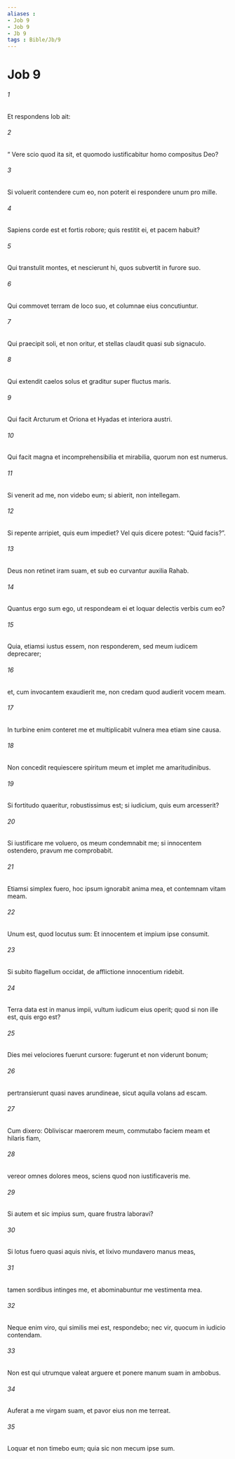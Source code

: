 ```yaml
---
aliases : 
- Job 9
- Job 9
- Jb 9
tags : Bible/Jb/9
---
```


# Job 9

###### 1
Et respondens Iob ait:
###### 2
“ Vere scio quod ita sit, et quomodo iustificabitur homo compositus Deo?
###### 3
Si voluerit contendere cum eo, non poterit ei respondere unum pro mille.
###### 4
Sapiens corde est et fortis robore; quis restitit ei, et pacem habuit?
###### 5
Qui transtulit montes, et nescierunt hi, quos subvertit in furore suo.
###### 6
Qui commovet terram de loco suo, et columnae eius concutiuntur.
###### 7
Qui praecipit soli, et non oritur, et stellas claudit quasi sub signaculo.
###### 8
Qui extendit caelos solus et graditur super fluctus maris.
###### 9
Qui facit Arcturum et Oriona et Hyadas et interiora austri.
###### 10
Qui facit magna et incomprehensibilia et mirabilia, quorum non est numerus.
###### 11
Si venerit ad me, non videbo eum; si abierit, non intellegam.
###### 12
Si repente arripiet, quis eum impediet? Vel quis dicere potest: “Quid facis?”.
###### 13
Deus non retinet iram suam, et sub eo curvantur auxilia Rahab. 
###### 14
Quantus ergo sum ego, ut respondeam ei et loquar delectis verbis cum eo?
###### 15
Quia, etiamsi iustus essem, non responderem, sed meum iudicem deprecarer;
###### 16
et, cum invocantem exaudierit me, non credam quod audierit vocem meam.
###### 17
In turbine enim conteret me et multiplicabit vulnera mea etiam sine causa.
###### 18
Non concedit requiescere spiritum meum et implet me amaritudinibus.
###### 19
Si fortitudo quaeritur, robustissimus est; si iudicium, quis eum arcesserit?
###### 20
Si iustificare me voluero, os meum condemnabit me; si innocentem ostendero, pravum me comprobabit.
###### 21
Etiamsi simplex fuero, hoc ipsum ignorabit anima mea, et contemnam vitam meam.
###### 22
Unum est, quod locutus sum: Et innocentem et impium ipse consumit.
###### 23
Si subito flagellum occidat, de afflictione innocentium ridebit. 
###### 24
Terra data est in manus impii, vultum iudicum eius operit; quod si non ille est, quis ergo est?
###### 25
Dies mei velociores fuerunt cursore: fugerunt et non viderunt bonum;
###### 26
pertransierunt quasi naves arundineae, sicut aquila volans ad escam.
###### 27
Cum dixero: Obliviscar maerorem meum, commutabo faciem meam et hilaris fiam,
###### 28
vereor omnes dolores meos, sciens quod non iustificaveris me.
###### 29
Si autem et sic impius sum, quare frustra laboravi?
###### 30
Si lotus fuero quasi aquis nivis, et lixivo mundavero manus meas,
###### 31
tamen sordibus intinges me, et abominabuntur me vestimenta mea.
###### 32
Neque enim viro, qui similis mei est, respondebo; nec vir, quocum in iudicio contendam.
###### 33
Non est qui utrumque valeat arguere et ponere manum suam in ambobus.
###### 34
Auferat a me virgam suam, et pavor eius non me terreat.
###### 35
Loquar et non timebo eum; quia sic non mecum ipse sum.

